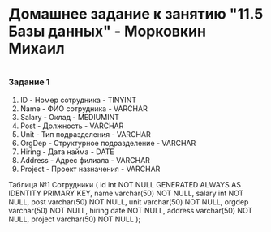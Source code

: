 # Домашнее задание к занятию "11.5 Базы данных" - Морковкин Михаил
#
### Задание 1
1. ID - Номер сотрудника - TINYINT
2. Name - ФИО сотрудника - VARCHAR
3. Salary - Оклад - MEDIUMINT
4. Post - Должность - VARCHAR
5. Unit - Тип подразделения - VARCHAR
6. OrgDep - Структурное подразделение - VARCHAR
7. Hiring - Дата найма - DATE
8. Address - Адрес филиала - VARCHAR
9. Project - Проект назначения - VARCHAR


Таблица №1 Сотрудники (
id int NOT NULL GENERATED ALWAYS AS IDENTITY PRIMARY KEY,
name varchar(50) NOT NULL,
salary int NOT NULL,
post varchar(50) NOT NULL,
unit varchar(50) NOT NULL,
orgdep varchar(50) NOT NULL,
hiring date NOT NULL,
address varchar(50) NOT NULL,
project varchar(50) NOT NULL
);

